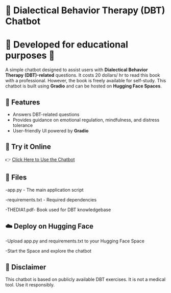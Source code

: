 # 🧘 Dialectical Behavior Therapy (DBT) Chatbot 
# 🔹 Developed for educational purposes 🎯

A simple chatbot designed to assist users with **Dialectical Behavior Therapy (DBT)-related** questions.
It costs 20 dollars/ hr to read this book with a professional.
However, the book is freely available for self-study.
This chatbot is built using **Gradio** and can be hosted on **Hugging Face Spaces**.

## 🚀 Features  
- Answers DBT-related questions  
- Provides guidance on emotional regulation, mindfulness, and distress tolerance  
- User-friendly UI powered by **Gradio**  

## 🔗 Try it Online  
👉 [Click Here to Use the Chatbot](https://huggingface.co/spaces/Rahatara/RAGBOT) 

## 📂 Files
-app.py - The main application script

-requirements.txt - Required dependencies

-THEDIA1.pdf- Book used for DBT knowledgebase

## ☁️ Deploy on Hugging Face
-Upload app.py and requirements.txt to your Hugging Face Space

-Start the Space and explore the chatbot

## 📜 Disclaimer
This chatbot is based on publicly available DBT exercises. It is not a medical tool. Use it responsibly.




